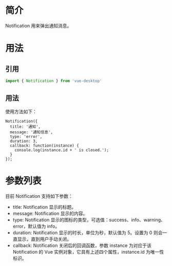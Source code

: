 # 简介
Notification 用来弹出通知消息。

# 用法

## 引用

```JavaScript
import { Notification } from 'vue-desktop'
```

## 用法

使用方法如下：

    Notification({
      title: '通知',
      message: '通知信息',
      type: 'error',
      duration: 3,
      callback: function(instance) {
        console.log(instance.id + ' is closed.');
      }
    });

# 参数列表
目前 Notification 支持如下参数：

- title: Notification 显示的标题。
- message: Notification 显示的内容。
- type: Notification 显示的图标的类型，可选值：success、info、warning、error，默认值为 info。
- duration: Notification 显示的时长，单位为秒，默认值为 5。设置为 0 则会一直显示，直到用户手动关闭。
- callback: Notification 关闭后的回调函数，参数 instance 为对应于该 Notification 的 Vue 实例对象，它具有上述四个属性，instance.id 为唯一性标识。